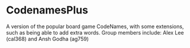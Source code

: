 # CodenamesPlus
A version of the popular board game CodeNames, with some extensions, such as being able to add extra words.
Group members include: Alex Lee (cal368) and Ansh Godha (ag759)
